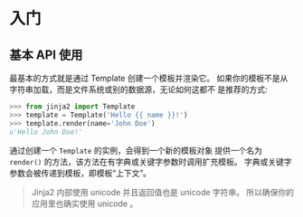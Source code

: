 # 入门


## 基本 API 使用

最基本的方式就是通过 Template 创建一个模板并渲染它。 
如果你的模板不是从字符串加载，而是文件系统或别的数据源，无论如何这都不 是推荐的方式:

```python
>>> from jinja2 import Template
>>> template = Template('Hello {{ name }}!')
>>> template.render(name='John Doe')
u'Hello John Doe!'
```

通过创建一个 `Template` 的实例，会得到一个新的模板对象
提供一个名为 `render()` 的方法，该方法在有字典或关键字参数时调用扩充模板。
字典或关键字参数会被传递到模板，即模板“上下文”。

> Jinja2 内部使用 unicode 并且返回值也是 unicode 字符串。
> 所以确保你的应用里也确实使用 unicode 。

